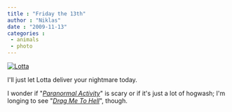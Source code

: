 ```yaml
---
title : "Friday the 13th"
author : "Niklas"
date : "2009-11-13"
categories : 
 - animals
 - photo
---
```


[![Lotta](http://farm3.static.flickr.com/2677/4089286788_faaa817f75.jpg)](http://www.flickr.com/photos/pivic/4089286788)

I'll just let Lotta deliver your nightmare today.

I wonder if "_[Paranormal Activity](http://www.imdb.com/title/tt1179904)_" is scary or if it's just a lot of hogwash; I'm longing to see "_[Drag Me To Hell](http://www.imdb.com/title/tt1127180)_", though.
